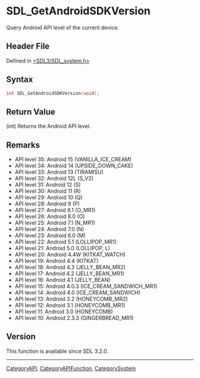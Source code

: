 # SDL_GetAndroidSDKVersion

Query Android API level of the current device.

## Header File

Defined in [<SDL3/SDL_system.h>](https://github.com/libsdl-org/SDL/blob/main/include/SDL3/SDL_system.h)

## Syntax

```c
int SDL_GetAndroidSDKVersion(void);
```

## Return Value

(int) Returns the Android API level.

## Remarks

- API level 35: Android 15 (VANILLA_ICE_CREAM)
- API level 34: Android 14 (UPSIDE_DOWN_CAKE)
- API level 33: Android 13 (TIRAMISU)
- API level 32: Android 12L (S_V2)
- API level 31: Android 12 (S)
- API level 30: Android 11 (R)
- API level 29: Android 10 (Q)
- API level 28: Android 9 (P)
- API level 27: Android 8.1 (O_MR1)
- API level 26: Android 8.0 (O)
- API level 25: Android 7.1 (N_MR1)
- API level 24: Android 7.0 (N)
- API level 23: Android 6.0 (M)
- API level 22: Android 5.1 (LOLLIPOP_MR1)
- API level 21: Android 5.0 (LOLLIPOP, L)
- API level 20: Android 4.4W (KITKAT_WATCH)
- API level 19: Android 4.4 (KITKAT)
- API level 18: Android 4.3 (JELLY_BEAN_MR2)
- API level 17: Android 4.2 (JELLY_BEAN_MR1)
- API level 16: Android 4.1 (JELLY_BEAN)
- API level 15: Android 4.0.3 (ICE_CREAM_SANDWICH_MR1)
- API level 14: Android 4.0 (ICE_CREAM_SANDWICH)
- API level 13: Android 3.2 (HONEYCOMB_MR2)
- API level 12: Android 3.1 (HONEYCOMB_MR1)
- API level 11: Android 3.0 (HONEYCOMB)
- API level 10: Android 2.3.3 (GINGERBREAD_MR1)

## Version

This function is available since SDL 3.2.0.





----
[CategoryAPI](CategoryAPI), [CategoryAPIFunction](CategoryAPIFunction), [CategorySystem](CategorySystem)

